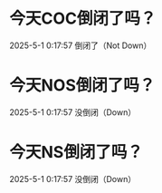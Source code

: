 # 今天COC倒闭了吗？

2025-5-1 0:17:57 倒闭了（Not Down）

# 今天NOS倒闭了吗？

2025-5-1 0:17:57 没倒闭（Down）

# 今天NS倒闭了吗？

2025-5-1 0:17:57 没倒闭（Down）

